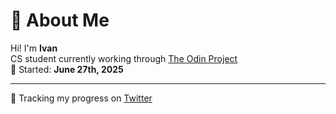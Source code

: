 # 👋 About Me

Hi! I'm **Ivan**  
CS student currently working through [The Odin Project](https://www.theodinproject.com)  
📅 Started: **June 27th, 2025**  

---

🧠 Tracking my progress on [Twitter](https://x.com/pomodorohedoro)  
